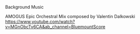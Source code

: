 Background Music 

AMOGUS Epic Orchestral Mix composed by Valentin Dalkowski
https://www.youtube.com/watch?v=MGnObcTv6CA&ab_channel=BluemountScore

